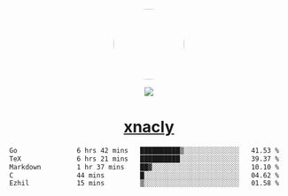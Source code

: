 <p align="center">
  <img style="border-radius: 100px" width="128" height="128" src="https://avatars.githubusercontent.com/u/47723417?v=4"/>
</p>
<p align="center">
  <img src="https://komarev.com/ghpvc/?username=xnacly&&style=flat-square"/>
</p>

<h1 align="center"><a href="https://xnacly.me"> xnacly</a> </h1>

<!--START_SECTION:waka-->

```txt
Go               6 hrs 42 mins   ██████████▒░░░░░░░░░░░░░░   41.53 %
TeX              6 hrs 21 mins   ██████████░░░░░░░░░░░░░░░   39.37 %
Markdown         1 hr 37 mins    ██▓░░░░░░░░░░░░░░░░░░░░░░   10.10 %
C                44 mins         █░░░░░░░░░░░░░░░░░░░░░░░░   04.62 %
Ezhil            15 mins         ▒░░░░░░░░░░░░░░░░░░░░░░░░   01.58 %
```

<!--END_SECTION:waka-->
